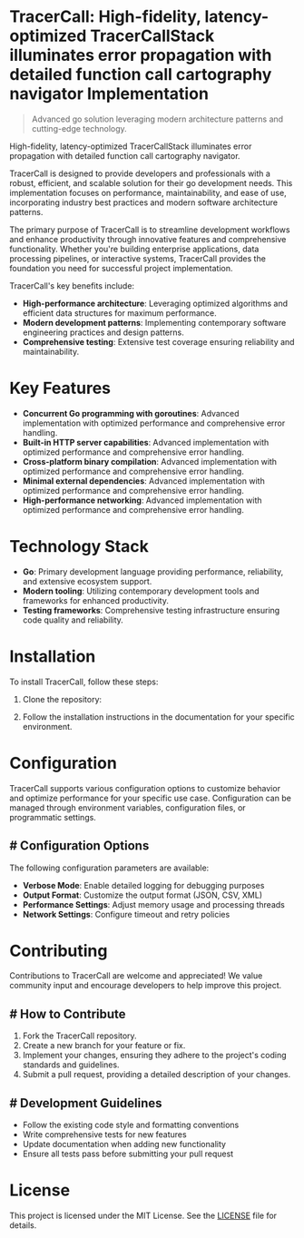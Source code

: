 <!-- fallback_TracerCall_20250804223636_45597 -->

# TracerCall: High-fidelity, latency-optimized TracerCallStack illuminates error propagation with detailed function call cartography navigator Implementation
> Advanced go solution leveraging modern architecture patterns and cutting-edge technology.

High-fidelity, latency-optimized TracerCallStack illuminates error propagation with detailed function call cartography navigator.

TracerCall is designed to provide developers and professionals with a robust, efficient, and scalable solution for their go development needs. This implementation focuses on performance, maintainability, and ease of use, incorporating industry best practices and modern software architecture patterns.

The primary purpose of TracerCall is to streamline development workflows and enhance productivity through innovative features and comprehensive functionality. Whether you're building enterprise applications, data processing pipelines, or interactive systems, TracerCall provides the foundation you need for successful project implementation.

TracerCall's key benefits include:

* **High-performance architecture**: Leveraging optimized algorithms and efficient data structures for maximum performance.
* **Modern development patterns**: Implementing contemporary software engineering practices and design patterns.
* **Comprehensive testing**: Extensive test coverage ensuring reliability and maintainability.

# Key Features

* **Concurrent Go programming with goroutines**: Advanced implementation with optimized performance and comprehensive error handling.
* **Built-in HTTP server capabilities**: Advanced implementation with optimized performance and comprehensive error handling.
* **Cross-platform binary compilation**: Advanced implementation with optimized performance and comprehensive error handling.
* **Minimal external dependencies**: Advanced implementation with optimized performance and comprehensive error handling.
* **High-performance networking**: Advanced implementation with optimized performance and comprehensive error handling.

# Technology Stack

* **Go**: Primary development language providing performance, reliability, and extensive ecosystem support.
* **Modern tooling**: Utilizing contemporary development tools and frameworks for enhanced productivity.
* **Testing frameworks**: Comprehensive testing infrastructure ensuring code quality and reliability.

# Installation

To install TracerCall, follow these steps:

1. Clone the repository:


2. Follow the installation instructions in the documentation for your specific environment.

# Configuration

TracerCall supports various configuration options to customize behavior and optimize performance for your specific use case. Configuration can be managed through environment variables, configuration files, or programmatic settings.

## # Configuration Options

The following configuration parameters are available:

* **Verbose Mode**: Enable detailed logging for debugging purposes
* **Output Format**: Customize the output format (JSON, CSV, XML)
* **Performance Settings**: Adjust memory usage and processing threads
* **Network Settings**: Configure timeout and retry policies

# Contributing

Contributions to TracerCall are welcome and appreciated! We value community input and encourage developers to help improve this project.

## # How to Contribute

1. Fork the TracerCall repository.
2. Create a new branch for your feature or fix.
3. Implement your changes, ensuring they adhere to the project's coding standards and guidelines.
4. Submit a pull request, providing a detailed description of your changes.

## # Development Guidelines

* Follow the existing code style and formatting conventions
* Write comprehensive tests for new features
* Update documentation when adding new functionality
* Ensure all tests pass before submitting your pull request

# License

This project is licensed under the MIT License. See the [LICENSE](https://github.com/coralnws/TracerCall/blob/main/LICENSE) file for details.
